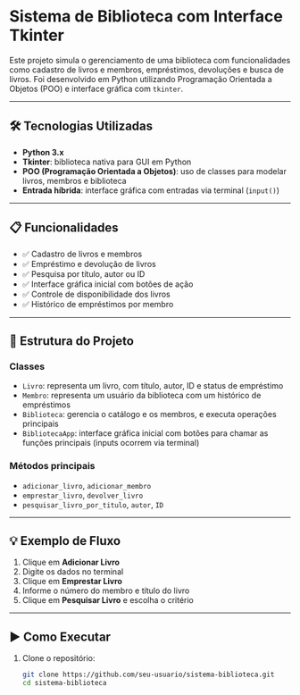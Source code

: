 # Sistema de Biblioteca com Interface Tkinter

Este projeto simula o gerenciamento de uma biblioteca com funcionalidades como cadastro de livros e membros, empréstimos, devoluções e busca de livros. Foi desenvolvido em Python utilizando Programação Orientada a Objetos (POO) e interface gráfica com `tkinter`.

---

## 🛠️ Tecnologias Utilizadas

- **Python 3.x**
- **Tkinter**: biblioteca nativa para GUI em Python
- **POO (Programação Orientada a Objetos)**: uso de classes para modelar livros, membros e biblioteca
- **Entrada híbrida**: interface gráfica com entradas via terminal (`input()`)

---

## 📋 Funcionalidades

- ✅ Cadastro de livros e membros
- ✅ Empréstimo e devolução de livros
- ✅ Pesquisa por título, autor ou ID
- ✅ Interface gráfica inicial com botões de ação
- ✅ Controle de disponibilidade dos livros
- ✅ Histórico de empréstimos por membro

---

## 🧠 Estrutura do Projeto

### Classes

- `Livro`: representa um livro, com título, autor, ID e status de empréstimo
- `Membro`: representa um usuário da biblioteca com um histórico de empréstimos
- `Biblioteca`: gerencia o catálogo e os membros, e executa operações principais
- `BibliotecaApp`: interface gráfica inicial com botões para chamar as funções principais (inputs ocorrem via terminal)

### Métodos principais

- `adicionar_livro`, `adicionar_membro`
- `emprestar_livro`, `devolver_livro`
- `pesquisar_livro_por_titulo`, `autor`, `ID`

---

## 💡 Exemplo de Fluxo

1. Clique em **Adicionar Livro**
2. Digite os dados no terminal
3. Clique em **Emprestar Livro**
4. Informe o número do membro e título do livro
5. Clique em **Pesquisar Livro** e escolha o critério

---

## ▶️ Como Executar

1. Clone o repositório:
   ```bash
   git clone https://github.com/seu-usuario/sistema-biblioteca.git
   cd sistema-biblioteca
